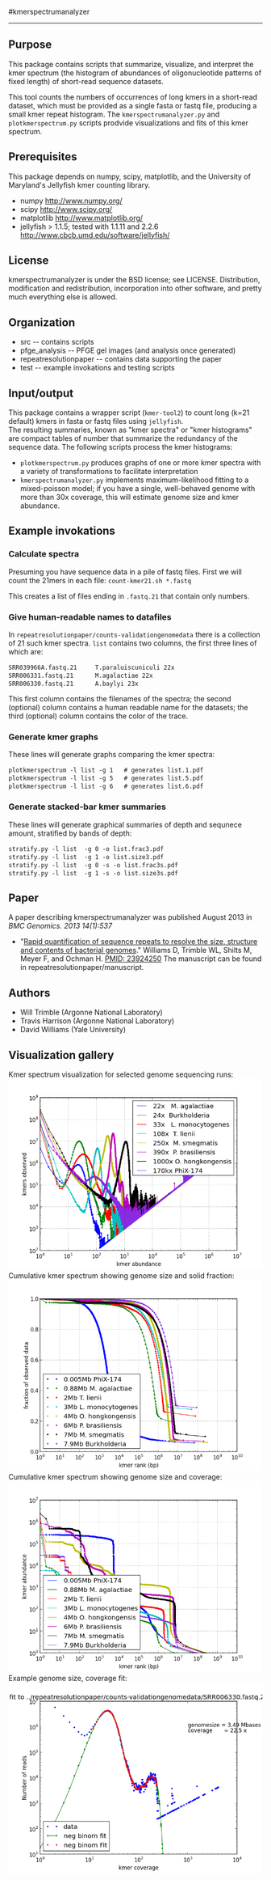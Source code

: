 #kmerspectrumanalyzer
***

## Purpose
This package contains scripts that summarize, visualize, and 
interpret the kmer spectrum (the histogram of abundances of 
oligonucleotide patterns of fixed length) of short-read 
sequence datasets.  

This tool counts the numbers of occurrences of long kmers
in a short-read dataset, which must be provided as a single 
fasta or fastq file, producing a small kmer repeat histogram.
The `kmerspectrumanalyzer.py` and `plotkmerspectrum.py` scripts 
prodvide visualizations and fits of this kmer spectrum. 

## Prerequisites
This package depends on numpy, scipy, matplotlib, and 
the University of Maryland's Jellyfish kmer counting library.

*   numpy http://www.numpy.org/
*   scipy http://www.scipy.org/
*   matplotlib http://www.matplotlib.org/
*   jellyfish > 1.1.5; tested with 1.1.11 and 2.2.6 http://www.cbcb.umd.edu/software/jellyfish/ 

## License
kmerspectrumanalyzer is under the BSD license; see LICENSE.
Distribution, modification and redistribution, incorporation
into other software, and pretty much everything else is allowed.

## Organization
*   src    -- contains scripts
*   pfge_analysis  -- PFGE gel images (and analysis once generated)
*   repeatresolutionpaper  -- contains data supporting the paper
*   test -- example invokations and testing scripts

## Input/output

This package contains a wrapper script (`kmer-tool2`) to count 
long (k=21 default) kmers in fasta or fastq files using `jellyfish`.  
The resulting summaries, known as "kmer spectra" or "kmer histograms" 
are compact tables of number that summarize the redundancy of the 
sequence data.  The following scripts process the kmer histograms:

* `plotkmerspectrum.py` produces graphs of one or more kmer spectra 
with a variety of transformations to facilitate interpretation
* `kmerspectrumanalyzer.py` implements maximum-likelihood fitting to 
a mixed-poisson model; if you have a single, well-behaved genome with
more than 30x coverage, this will estimate genome size and kmer
abundance.

## Example invokations

### Calculate spectra
Presuming you have sequence data in a pile of fastq files.  First 
we will count the 21mers in each file:
`count-kmer21.sh *.fastq`  

This creates a list of files ending in `.fastq.21` that contain only
numbers.

### Give human-readable names to datafiles
In `repeatresolutionpaper/counts-validationgenomedata` there is a 
collection of 21 such kmer spectra.   `list` contains two columns, the
first three lines of which are:
```
SRR039966A.fastq.21     T.paraluiscuniculi 22x
SRR006331.fastq.21      M.agalactiae 22x
SRR006330.fastq.21      A.baylyi 23x
```
This first column contains the filenames of the spectra; the second
(optional) column contains a human readable name for the datasets;
the third (optional) column contains the color of the trace.

### Generate kmer graphs
These lines will generate graphs comparing the kmer spectra:

```
plotkmerspectrum -l list -g 1   # generates list.1.pdf
plotkmerspectrum -l list -g 5   # generates list.5.pdf
plotkmerspectrum -l list -g 6   # generates list.6.pdf
```

### Generate stacked-bar kmer summaries
These lines will generate graphical summaries of depth and sequnece 
amount, stratified by bands of depth:
```
stratify.py -l list  -g 0 -o list.frac3.pdf
stratify.py -l list  -g 1 -o list.size3.pdf
stratify.py -l list  -g 0 -s -o list.frac3s.pdf
stratify.py -l list  -g 1 -s -o list.size3s.pdf
```

## Paper
A paper describing kmerspectrumanalyzer was
published August 2013 in *BMC Genomics. 2013 14(1):537*
* "[Rapid quantification of sequence repeats to resolve the size, 
structure and contents of bacterial genomes](http://www.ncbi.nlm.nih.gov/pmc/articles/PMC3751351/)."
Williams D, Trimble WL, Shilts M, Meyer F, and Ochman H. 
[PMID: 23924250](http://www.ncbi.nlm.nih.gov/pubmed/20634954)
The manuscript can be found in repeatresolutionpaper/manuscript.

## Authors
*   Will Trimble (Argonne National Laboratory)
*   Travis Harrison (Argonne National Laboratory)
*   David Williams (Yale University)
 
## Visualization gallery

Kmer spectrum visualization for selected genome sequencing runs:
![Kmer spectrum visualization for selected genome sequencing runs](img/filelistcv.1.png "Kmer spectrum visualization for selected genome sequencing runs")
Cumulative kmer spectrum showing genome size and solid fraction:
![Cumulative kmer spectrum showing genome size and solid fraction](img/filelistsz.5.png "Cumulative kmer spectrum showing genome size and solid fraction")
Cumulative kmer spectrum showing genome size and coverage:
![Cumulative kmer spectrum showing genome size and coverage](img/filelistsz.6.png "Cumulative kmer spectrum showing genome size and coverage")
Example genome size, coverage fit:
![Example genome size fit](img/SRR006330.fastq.21.fit.png "Example genome size fit")
